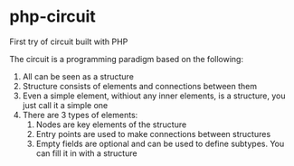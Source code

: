 # php-circuit
First try of circuit built with PHP 

The circuit is a programming paradigm based on the following: 
1. All can be seen as a structure 
2. Structure consists of elements and connections between them 
3. Even a simple element, withiout any inner elements, is a structure, you just call it a simple one 
4. There are 3 types of elements: 
    1. Nodes are key elements of the structure
    2. Entry points are used to make connections between structures 
    3. Empty fields are optional and can be used to define subtypes. You can fill it in with a structure
